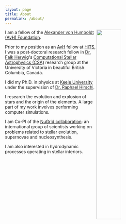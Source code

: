 ```yaml
---
layout: page
title: About
permalink: /about/
---
```



<!---
<img style="float: right" src="https://farm9.staticflickr.com/8573/16267731841_a876834236.jpg" height="40%" width="40%">
-->

<img style="float: right" src="https://lh3.googleusercontent.com/-BwrMCFwNij0/VSf_8lMVKOI/AAAAAAAAAJk/ZSBmmx2jmaE/s800/swj01.jpg" height="40%" width="40%">

<!---
<table style="width:auto;"><tr><td><a href="https://picasaweb.google.com/lh/photo/_yLB4B0u2mO70HY7rxLwqtMTjNZETYmyPJy0liipFm0?feat=embedwebsite"><img src="https://lh3.googleusercontent.com/-BwrMCFwNij0/VSf_8lMVKOI/AAAAAAAAAJk/ZSBmmx2jmaE/s144/swj01.jpg" height="96" width="144" /></a></td></tr><tr><td style="font-family:arial,sans-serif; font-size:11px; text-align:right">From <a href="https://picasaweb.google.com/113209873730276612077/20150410?authuser=0&feat=embedwebsite">2015-04-10</a></td></tr></table>
-->


I am a fellow of the [Alexander von Humboldt (AvH)
Foundation](http://www.humboldt-foundation.de).

Prior to my position as an
[AvH](http://www.humboldt-foundation.de/web/home.html) fellow at
[HITS](www.h-its.org), I was a post-doctoral research fellow in [Dr. Falk
Herwig](www.astro.uvic.ca/~fherwig)'s [Computational Stellar Astrophysics
(CSA)](http://csa.phys.uvic.ca) research group at the University of Victoria in
beautiful British Columbia, Canada.

I did my Ph.D. in physics at [Keele University](http://www.keele.ac.uk/) under
the supervision of [Dr. Raphael
Hirschi](http://www.astro.keele.ac.uk/~hirschi).

I research the evolution and explosion of stars and the origin of the elements.
A large part of my work involves performing computer simulations.
 
I am Co-PI of the [NuGrid collaboration](www.nugridstars.org): an
international group of scientists working on problems related to stellar
evolution, supernovae and nucleosynthesis.

I am also interested in hydrodynamic processes operating in stellar interiors.
